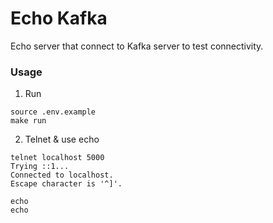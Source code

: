 # Echo Kafka
Echo server that connect to Kafka server to test connectivity.

### Usage
1. Run
```
source .env.example
make run
```

2. Telnet & use echo
```
telnet localhost 5000
Trying ::1...
Connected to localhost.
Escape character is '^]'.

echo
echo
```

